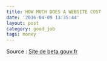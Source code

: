 ```yaml
---
title: HOW MUCH DOES A WEBSITE COST
date: '2016-04-09 13:35:44'
layout: post
category: good_job
tags: money
---
```



Source : [Site de beta.gouv.fr][beta.gouv.fr]


[beta.gouv.fr]: http://howmuchdoesawebsiteco.st/

